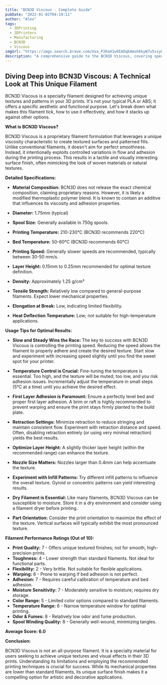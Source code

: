 ```yaml
---
title: "BCN3D Viscous - Complete Guide"
pubDate: "2022-01-02T04:19:11"
author: "Alex"
tags:
  - 3DPrinting
  - 3DPrinters
  - Manufacturing
  - BCN3D
  - Viscous
imgUrl: "https://imgs.search.brave.com/Uxa_P2KoH1w9IADqKAmoh6kyW7u5ssyOwug06ELiujE/rs:fit:860:0:0:0/g:ce/aHR0cHM6Ly8zZHBy/aW50aW5naW5kdXN0/cnkuY29tL3dwLWNv/bnRlbnQvdXBsb2Fk/cy8yMDIyLzAzL0JD/TjNELVZMTS1WaXNj/b3VzLUxpdGhvZ3Jh/cGh5LU1hbnVmYWN0/dXJpbmctM0RQcmlu/dGluZy1SZXNpbi1W/TE0tUGFydDEtMTky/MHgxMDgwLXdlYi0x/MDI0eDU3Ni5qcGc"
description: "A comprehensive guide to the BCN3D Viscous, covering specifications, usage tips, and comparisons with similar products."
---
```


## Diving Deep into BCN3D Viscous: A Technical Look at This Unique Filament

BCN3D Viscous is a specialty filament designed for achieving unique textures and patterns in your 3D prints. It's not your typical PLA or ABS; it offers a specific aesthetic and functional purpose. Let's break down what makes this filament tick, how to use it effectively, and how it stacks up against other options.

**What is BCN3D Viscous?**

BCN3D Viscous is a proprietary filament formulation that leverages a unique viscosity characteristic to create textured surfaces and patterned fills. Unlike conventional filaments, it doesn't aim for perfect smoothness. Instead, it intentionally exploits controlled variations in flow and adhesion during the printing process. This results in a tactile and visually interesting surface finish, often mimicking the look of woven materials or natural textures.

**Detailed Specifications:**

*   **Material Composition:** BCN3D does not release the exact chemical composition, claiming proprietary reasons. However, it is likely a modified thermoplastic polymer blend. It is known to contain an additive that influences its viscosity and adhesion properties.

*   **Diameter:** 1.75mm (typical)

*   **Spool Size:** Generally available in 750g spools.

*   **Printing Temperature:** 210-230°C (BCN3D recommends 220°C)

*   **Bed Temperature:** 50-60°C (BCN3D recommends 60°C)

*   **Printing Speed:** Generally slower speeds are recommended, typically between 30-50 mm/s.

*   **Layer Height:**  0.15mm to 0.25mm recommended for optimal texture definition.

*   **Density:** Approximately 1.25 g/cm³

*   **Tensile Strength:** Relatively low compared to general-purpose filaments. Expect lower mechanical properties.

*   **Elongation at Break:** Low, indicating limited flexibility.

*   **Heat Deflection Temperature:** Low; not suitable for high-temperature applications.

**Usage Tips for Optimal Results:**

*   **Slow and Steady Wins the Race:** The key to success with BCN3D Viscous is controlling the printing speed.  Reducing the speed allows the filament to properly adhere and create the desired texture. Start slow and experiment with increasing speed slightly until you find the sweet spot for your printer.

*   **Temperature Control is Crucial:**  Fine-tuning the temperature is essential. Too high, and the texture will be muted; too low, and you risk adhesion issues. Incrementally adjust the temperature in small steps (5°C at a time) until you achieve the desired effect.

*   **First Layer Adhesion is Paramount:** Ensure a perfectly level bed and proper first layer adhesion.  A brim or raft is highly recommended to prevent warping and ensure the print stays firmly planted to the build plate.

*   **Retraction Settings:**  Minimize retraction to reduce stringing and maintain consistent flow. Experiment with retraction distance and speed. Often, disabling retraction entirely (or using very minimal retraction) yields the best results.

*   **Optimize Layer Height:** A slightly thicker layer height (within the recommended range) can enhance the texture.

*   **Nozzle Size Matters:** Nozzles larger than 0.4mm can help accentuate the texture.

*   **Experiment with Infill Patterns:** Try different infill patterns to influence the overall texture.  Gyroid or concentric patterns can yield interesting results.

*   **Dry Filament is Essential:**  Like many filaments, BCN3D Viscous can be susceptible to moisture. Store it in a dry environment and consider using a filament dryer before printing.

*   **Part Orientation:** Consider the print orientation to maximize the effect of the texture. Vertical surfaces will typically exhibit the most pronounced texture.

**Filament Performance Ratings (Out of 10):**

*   **Print Quality:** 7 - Offers unique textured finishes; not for smooth, high-precision prints.
*   **Toughness:** 4 - Lower strength than standard filaments. Not ideal for functional parts.
*   **Flexibility:** 2 - Very brittle. Not suitable for flexible applications.
*   **Warping:** 6 - Prone to warping if bed adhesion is not perfect.
*   **Adhesion:** 7 - Requires careful calibration of temperature and bed adhesion.
*   **Moisture Sensitivity:** 7 - Moderately sensitive to moisture; requires dry storage.
*   **Color Range:** 5 - Limited color options compared to standard filaments.
*   **Temperature Range:** 6 - Narrow temperature window for optimal printing.
*   **Odor & Fumes:** 8 - Relatively low odor and fume production.
*   **Spool Winding Quality:** 8 - Generally well-wound, minimizing tangles.

**Average Score: 6.0**

**Conclusion:**

BCN3D Viscous is not an all-purpose filament. It is a specialty material for users seeking to achieve unique textures and visual effects in their 3D prints. Understanding its limitations and employing the recommended printing techniques is crucial for success. While its mechanical properties are lower than standard filaments, its unique surface finish makes it a compelling option for artistic and decorative applications.
